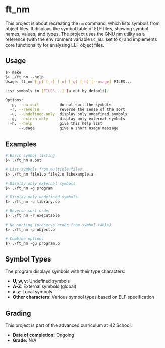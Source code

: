 # ft_nm

This project is about recreating the `nm` command, which lists symbols from object files. It displays the symbol table of ELF files, showing symbol names, values, and types. The project uses the GNU nm utility as a reference (with the environment variable `LC_ALL` set to `C`) and implements core functionality for analyzing ELF object files.

## Usage

```bash
$> make
$> ./ft_nm --help
Usage: ft_nm [-p] [-r] [-u] [-g] [-h] [--usage] FILES...

List symbols in [FILES...] (a.out by default).

Options:
  -p, --no-sort         do not sort the symbols
  -r, --reverse         reverse the sense of the sort
  -u, --undefined-only  display only undefined symbols
  -g, --extern-only     display only external symbols
  -h, --help            give this help list
      --usage           give a short usage message
```

## Examples

```bash
# Basic symbol listing
$> ./ft_nm a.out

# List symbols from multiple files
$> ./ft_nm file1.o file2.o libexample.a

# Display only external symbols
$> ./ft_nm -g program

# Display only undefined symbols
$> ./ft_nm -u library.so

# Reverse sort order
$> ./ft_nm -r executable

# No sorting (preserve order from symbol table)
$> ./ft_nm -p object.o

# Combine options
$> ./ft_nm -gu program.o
```

## Symbol Types

The program displays symbols with their type characters:

- **U, w, v**: Undefined symbols
- **A-Z**: External symbols (global)
- **a-z**: Local symbols
- **Other characters**: Various symbol types based on ELF specification

## Grading

This project is part of the advanced curriculum at 42 School.

- **Date of completion:** Ongoing
- **Grade:** N/A
